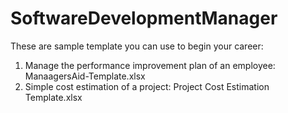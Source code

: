 # SoftwareDevelopmentManager

These are sample template you can use to begin your career:

1. Manage the performance improvement plan of an employee: ManaagersAid-Template.xlsx
2. Simple cost estimation of a project: Project Cost Estimation Template.xlsx
